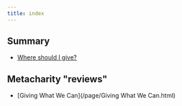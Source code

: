 ```yaml
---
title: index
---
```

## Summary
* [Where should I give?](/page/Where.html)

## Metacharity "reviews"
* [Giving What We Can](/page/Giving What We Can.html)
